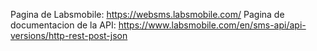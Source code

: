Pagina de Labsmobile: https://websms.labsmobile.com/
Pagina de documentacion de la API: https://www.labsmobile.com/en/sms-api/api-versions/http-rest-post-json
